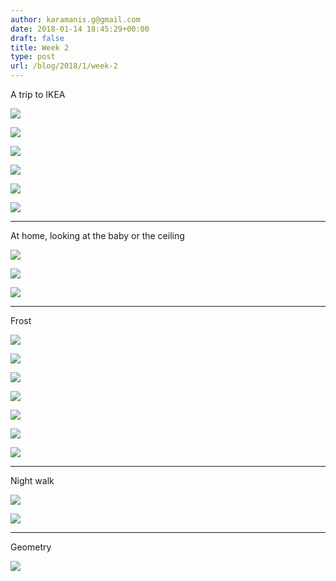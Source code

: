 ```yaml
---
author: karamanis.g@gmail.com
date: 2018-01-14 18:45:29+00:00
draft: false
title: Week 2
type: post
url: /blog/2018/1/week-2
---
```


A trip to IKEA



  
   ![](/images/2018-01-14-20181week-2/20180109-DSCF6761.jpg)

  

  
   ![](/images/2018-01-14-20181week-2/20180109-DSCF6753.jpg)

  

  
   ![](/images/2018-01-14-20181week-2/20180109-DSCF6757.jpg)

  

  
   ![](/images/2018-01-14-20181week-2/20180109-DSCF6764.jpg)

  

  
   ![](/images/2018-01-14-20181week-2/20180109-DSCF6778.jpg)

  

  
   ![](/images/2018-01-14-20181week-2/20180109-DSCF6784.jpg)

  



* * *

At home, looking at the baby or the ceiling



  
   ![](/images/2018-01-14-20181week-2/20180110-DSCF6788.jpg)

  

  
   ![](/images/2018-01-14-20181week-2/IMG_3709.jpg)

  

  
   ![](/images/2018-01-14-20181week-2/IMG_3720.jpg)

  



* * *

Frost



  
   ![](/images/2018-01-14-20181week-2/IMG_3692.jpg)

  

  
   ![](/images/2018-01-14-20181week-2/IMG_3693.jpg)

  

  
   ![](/images/2018-01-14-20181week-2/IMG_3695.jpg)

  

  
   ![](/images/2018-01-14-20181week-2/20180110-DSCF6793.jpg)

  

  
   ![](/images/2018-01-14-20181week-2/20180110-DSCF6799.jpg)

  

  
   ![](/images/2018-01-14-20181week-2/20180110-DSCF6801.jpg)

  

  
   ![](/images/2018-01-14-20181week-2/IMG_3698.jpg)

  



* * *

Night walk



  
   ![](/images/2018-01-14-20181week-2/20180110-DSCF6805.jpg)

  

  
   ![](/images/2018-01-14-20181week-2/20180110-DSCF6806.jpg)

  



* * *

Geometry



  
   ![](/images/2018-01-14-20181week-2/20180113-DSCF6813.jpg)

  


